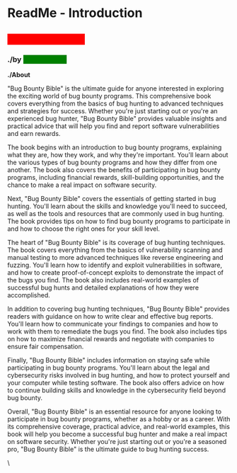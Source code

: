 # ReadMe - Introduction

## &#x20;                                              <mark style="color:red;background-color:red;">Bug Bounty Bible</mark>

### &#x20;                                                          ./by <mark style="color:green;background-color:green;">Abid Ahmad</mark>

**./About**

"Bug Bounty Bible" is the ultimate guide for anyone interested in exploring the exciting world of bug bounty programs. This comprehensive book covers everything from the basics of bug hunting to advanced techniques and strategies for success. Whether you're just starting out or you're an experienced bug hunter, "Bug Bounty Bible" provides valuable insights and practical advice that will help you find and report software vulnerabilities and earn rewards.

The book begins with an introduction to bug bounty programs, explaining what they are, how they work, and why they're important. You'll learn about the various types of bug bounty programs and how they differ from one another. The book also covers the benefits of participating in bug bounty programs, including financial rewards, skill-building opportunities, and the chance to make a real impact on software security.

Next, "Bug Bounty Bible" covers the essentials of getting started in bug hunting. You'll learn about the skills and knowledge you'll need to succeed, as well as the tools and resources that are commonly used in bug hunting. The book provides tips on how to find bug bounty programs to participate in and how to choose the right ones for your skill level.

The heart of "Bug Bounty Bible" is its coverage of bug hunting techniques. The book covers everything from the basics of vulnerability scanning and manual testing to more advanced techniques like reverse engineering and fuzzing. You'll learn how to identify and exploit vulnerabilities in software, and how to create proof-of-concept exploits to demonstrate the impact of the bugs you find. The book also includes real-world examples of successful bug hunts and detailed explanations of how they were accomplished.

In addition to covering bug hunting techniques, "Bug Bounty Bible" provides readers with guidance on how to write clear and effective bug reports. You'll learn how to communicate your findings to companies and how to work with them to remediate the bugs you find. The book also includes tips on how to maximize financial rewards and negotiate with companies to ensure fair compensation.

Finally, "Bug Bounty Bible" includes information on staying safe while participating in bug bounty programs. You'll learn about the legal and cybersecurity risks involved in bug hunting, and how to protect yourself and your computer while testing software. The book also offers advice on how to continue building skills and knowledge in the cybersecurity field beyond bug bounty.

Overall, "Bug Bounty Bible" is an essential resource for anyone looking to participate in bug bounty programs, whether as a hobby or as a career. With its comprehensive coverage, practical advice, and real-world examples, this book will help you become a successful bug hunter and make a real impact on software security. Whether you're just starting out or you're a seasoned pro, "Bug Bounty Bible" is the ultimate guide to bug hunting success.

\
